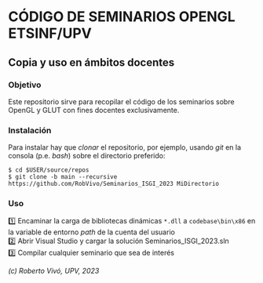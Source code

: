 # CÓDIGO DE SEMINARIOS OPENGL ETSINF/UPV

## Copia y uso en ámbitos docentes

### Objetivo

Este repositorio sirve para recopilar el código de los seminarios sobre OpenGL y GLUT con fines docentes exclusivamente.

### Instalación

Para instalar hay que *clonar* el repositorio, por ejemplo, usando *git* en la consola (p.e. *bash*) sobre el directorio preferido:
```
$ cd $USER/source/repos   
$ git clone -b main --recursive https://github.com/RobVivo/Seminarios_ISGI_2023 MiDirectorio
```

### Uso

:one: Encaminar la carga de bibliotecas dinámicas `*.dll` a `codebase\bin\x86` en la variable de entorno *path* de la cuenta del usuario  
:two: Abrir Visual Studio y cargar la solución Seminarios_ISGI_2023.sln  
:three: Compilar cualquier seminario que sea de interés   


*(c) Roberto Vivó, UPV, 2023* 
